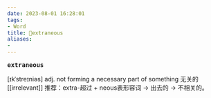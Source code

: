 ```yaml
---
date: 2023-08-01 16:28:01
tags: 
- Word
title: 📖extraneous
aliases: 
- 
---
```


<pre><strong>extraneous</strong></pre>

[ɪkˈstreɪniəs]
adj. not forming a necessary part of something ⽆关的
[[irrelevant]]
推荐：extra-超过 + neous表形容词 → 出去的 → 不相关的。